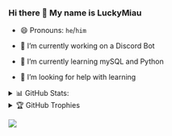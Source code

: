 ### Hi there 👋 My name is LuckyMiau

<!--
**Animarlly/Animarlly** is a ✨ _special_ ✨ repository because its `README.md` (this file) appears on your GitHub profile.
-->

- 😄 Pronouns: `he`/`him`

- 🔭 I’m currently working on a Discord Bot

- 🌱 I’m currently learning mySQL and Python

- 🤔 I’m looking for help with learning

<details>
  
<summary> 📊 GitHub Stats: </summary>
  
![](https://github-readme-stats.vercel.app/api?username=luckymiau&theme=radical&hide_border=false&include_all_commits=true&count_private=true)<br/>
![](https://github-readme-streak-stats.herokuapp.com/?user=animarlly&theme=radical&hide_border=false)<br/>
![](https://github-readme-stats.vercel.app/api/top-langs/?username=luckymiau&theme=radical&hide_border=false&include_all_commits=true&count_private=true&layout=compact)
  
</details>

<details>
  
<summary> 🏆 GitHub Trophies </summary>
  
![](https://github-profile-trophy.vercel.app/?username=luckymiau&theme=radical&no-frame=false&no-bg=false&margin-w=4)
  
</details>

![](https://komarev.com/ghpvc/?username=luckymiau&color=blue)
